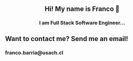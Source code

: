 <h2 align="center"> Hi! My name is Franco 🤠 </h2>
<h3 align="center"> I am Full Stack Software Engineer... </h3>


<h2> Want to contact me? Send me an email!</h2>
<h3> franco.barria@usach.cl </h3>




<!--
**francho96/francho96** is a ✨ _special_ ✨ repository because its `README.md` (this file) appears on your GitHub profile.

Here are some ideas to get you started:

- 🔭 I’m currently working on ...
- 🌱 I’m currently learning ...
- 👯 I’m looking to collaborate on ...
- 🤔 I’m looking for help with ...
- 💬 Ask me about ...
- 📫 How to reach me: ...
- 😄 Pronouns: ...
- ⚡ Fun fact: ...
-->

